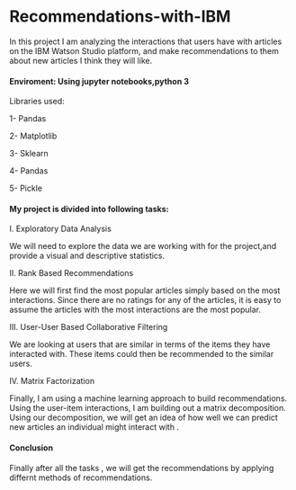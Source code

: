 # Recommendations-with-IBM

In this project I am analyzing the interactions that users have with articles on the IBM Watson Studio platform, and make recommendations to them about new articles I think they will like. 

#### Enviroment: Using jupyter notebooks,python 3

Libraries used:

1- Pandas

2- Matplotlib 

3- Sklearn

4- Pandas

5- Pickle

#### My project is divided into following tasks:

I. Exploratory Data Analysis

We will need to explore the data we are working with for the project,and provide a visual and descriptive statistics.


II. Rank Based Recommendations

Here we will first find the most popular articles simply based on the most interactions. Since there are no ratings for any of the articles, it is easy to assume the articles with the most interactions are the most popular. 

   
III. User-User Based Collaborative Filtering

 We are  looking  at users that are similar in terms of the items they have interacted with. These items could then be recommended to the similar users.
 
 
IV. Matrix Factorization

Finally, I  am using   a machine learning approach to build recommendations. Using the user-item interactions, I am building  out a matrix decomposition.  Using our decomposition, we will get an idea of how well we can predict new articles an individual might interact with .


#### Conclusion

Finally after all the  tasks , we will get the recommendations by applying differnt methods of recommendations.
